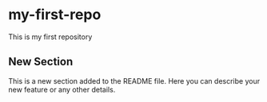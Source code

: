 # my-first-repo
This is my first repository
## New Section

This is a new section added to the README file.
Here you can describe your new feature or any other details.

